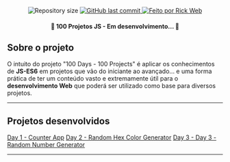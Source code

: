 <p align="center">
  <img alt="Repository size" src="https://img.shields.io/github/repo-size/rickweb3/awax">
  <a href="https://github.com/rickweb3/awax/commits/master">
    <img alt="GitHub last commit" src="https://img.shields.io/github/last-commit/rickweb3/awax">
  </a>
  <a href="">
    <img alt="Feito por Rick Web" src="https://img.shields.io/badge/desenvolvido%20por-RickWeb-%237519C1">
  </a>
</p>



<h4 align="center"> 
	🚧 100 Projetos JS - Em desenvolvimento... 🚧
</h4>



## Sobre o projeto

O intuito do projeto "100 Days - 100 Projects" é aplicar os conhecimentos de **JS-ES6** em projetos que vão do iniciante ao avançado... e uma forma prática de ter um conteúdo vasto e extremamente útil para o **desenvolvimento Web** que poderá ser utilizado como base para diversos projetos.

---


## Projetos desenvolvidos

[Day 1 - Counter App](https://github.com/rickweb3/100days-100projects-javascript/tree/main/Projects%20Javascript/Day%201%20-%20Counter%20App)
[Day 2 - Random Hex Color Generator](https://github.com/rickweb3/100days-100projects-javascript/tree/main/Projects%20Javascript/Day%202%20-%20Random%20Hex%20Color%20Generator)
[Day 3 - Day 3 - Random Number Generator](https://github.com/rickweb3/100days-100projects-javascript/tree/main/Projects%20Javascript/Day%203%20-%20Random%20Number%20Generator)

---

